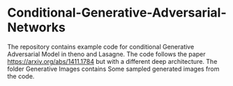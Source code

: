 # Conditional-Generative-Adversarial-Networks
The repository contains example code for conditional Generative Adversarial Model in theno and Lasagne. The code follows the paper https://arxiv.org/abs/1411.1784 but with a different deep architecture. The folder Generative Images contains Some sampled generated images from the code.
